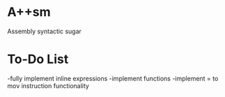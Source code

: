 A++sm
=====

Assembly syntactic sugar

To-Do List
=====
-fully implement inline expressions
-implement functions
-implement = to mov instruction functionality
